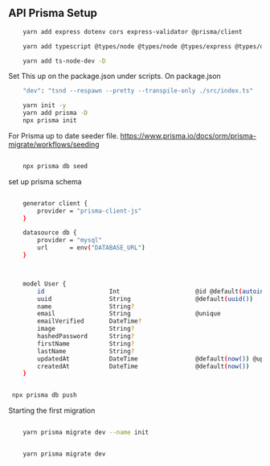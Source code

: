 


## API Prisma Setup

```sh
    yarn add express dotenv cors express-validator @prisma/client
```


```sh
    yarn add typescript @types/node @types/node @types/express @types/dotenv @types/cors
```

```sh
    yarn add ts-node-dev -D
```

Set This up on the package.json under scripts.  On package.json

```sh
    "dev": "tsnd --respawn --pretty --transpile-only ./src/index.ts"
```


```sh
    yarn init -y
    yarn add prisma -D
    npx prisma init
```

For Prisma up to date seeder file.
https://www.prisma.io/docs/orm/prisma-migrate/workflows/seeding

```sh

    npx prisma db seed
```

set up prisma schema


```sh

    generator client {
        provider = "prisma-client-js"
    }

    datasource db {
        provider = "mysql"
        url      = env("DATABASE_URL")
    }



    model User {  
        id                  Int                     @id @default(autoincrement())
        uuid                String                  @default(uuid()) 
        name                String? 
        email               String                  @unique
        emailVerified       DateTime? 
        image               String? 
        hashedPassword      String? 
        firstName           String? 
        lastName            String?
        updatedAt           DateTime                @default(now()) @updatedAt
        createdAt           DateTime                @default(now())
    }

```

```sh

 npx prisma db push

```

Starting the first migration

```sh

    yarn prisma migrate dev --name init

```

```sh

    yarn prisma migrate dev

```
